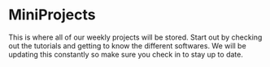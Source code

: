 # MiniProjects
This is where all of our weekly projects will be stored. Start out by checking out the tutorials and getting to know the different softwares. We will be updating this constantly so make sure you check in to stay up to date.
